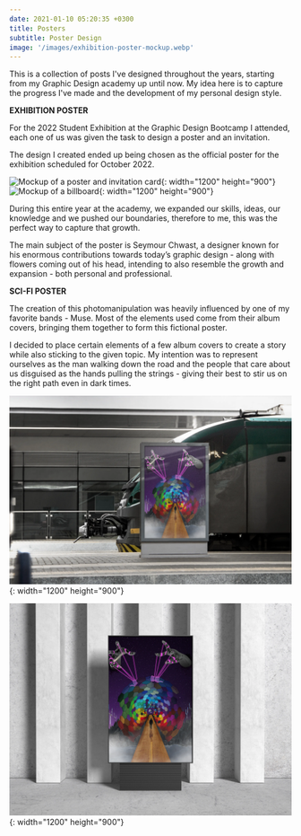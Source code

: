 ```yaml
---
date: 2021-01-10 05:20:35 +0300
title: Posters
subtitle: Poster Design
image: '/images/exhibition-poster-mockup.webp'
---
```

This is a collection of posts I've designed throughout the years, starting from my Graphic Design academy up until now. My idea here is to capture the progress I've made and the development of my personal design style.

<strong>EXHIBITION POSTER</strong>

For the 2022 Student Exhibition at the Graphic Design Bootcamp I attended, each one of us was given the task to design a poster and an invitation.

The design I created ended up being chosen as the official poster for the exhibition scheduled for October 2022. 

![Mockup of a poster and invitation card](/images/exhibition-poster-invitation-mockup.webp){: width="1200" height="900"}
![Mockup of a billboard](/images/exhibition-billboard-mockup.webp){: width="1200" height="900"}

During this entire year at the academy, we expanded our skills, ideas, our knowledge and we pushed our boundaries, therefore to me, this was the perfect way to capture that growth.

The main subject of the poster is Seymour Chwast, a designer known for his enormous
contributions towards today’s graphic design - along with flowers coming out of his head,
intending to also resemble the growth and expansion - both personal and professional.

<strong>SCI-FI POSTER</strong>

The creation of this photomanipulation was heavily influenced by one of my favorite bands - Muse. Most of the elements used come from their album covers, bringing them together to form this fictional poster.

I decided to place certain elements of a few album covers to create a story while also sticking to the given topic. My intention was to represent ourselves as the man walking down the road and the people that care about us disguised as the hands pulling the strings - giving their best to stir us on the right path even in dark times.

![Train station mockup](/images/train-station-mockup.webp){: width="1200" height="900"}

![Grey tones frame mockup](/images/grey-sf-mockup.webp){: width="1200" height="900"}

